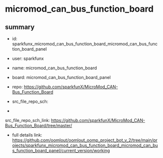 # micromod_can_bus_function_board
 
## summary 
* id: sparkfunx_micromod_can_bus_function_board_micromod_can_bus_function_board_panel
* user: sparkfunx
* name: micromod_can_bus_function_board
* board: micromod_can_bus_function_board_panel
* repo: https://github.com/sparkfunX/MicroMod_CAN-Bus_Function_Board



* src_file_repo_sch: 
*
 src_file_repo_sch_link: https://github.com/sparkfunX/MicroMod_CAN-Bus_Function_Board/tree/master/
* full details link: https://github.com/oomlout/oomlout_oomp_project_bot_v_2/tree/main/projects/sparkfunx_micromod_can_bus_function_board_micromod_can_bus_function_board_panel/current_version/working  






